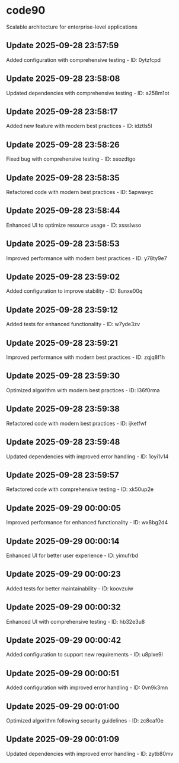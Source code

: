 # code90
Scalable architecture for enterprise-level applications

## Update 2025-09-28 23:57:59
Added configuration with comprehensive testing - ID: 0ytzfcpd


## Update 2025-09-28 23:58:08
Updated dependencies with comprehensive testing - ID: a258m1ot


## Update 2025-09-28 23:58:17
Added new feature with modern best practices - ID: idztls5l


## Update 2025-09-28 23:58:26
Fixed bug with comprehensive testing - ID: xeozdtgo


## Update 2025-09-28 23:58:35
Refactored code with modern best practices - ID: 5apwavyc


## Update 2025-09-28 23:58:44
Enhanced UI to optimize resource usage - ID: xssslwso


## Update 2025-09-28 23:58:53
Improved performance with modern best practices - ID: y78ty9e7


## Update 2025-09-28 23:59:02
Added configuration to improve stability - ID: 8unxe00q


## Update 2025-09-28 23:59:12
Added tests for enhanced functionality - ID: w7yde3zv


## Update 2025-09-28 23:59:21
Improved performance with modern best practices - ID: zqjq8f1h


## Update 2025-09-28 23:59:30
Optimized algorithm with modern best practices - ID: l36f0rma


## Update 2025-09-28 23:59:38
Refactored code with modern best practices - ID: ijketfwf


## Update 2025-09-28 23:59:48
Updated dependencies with improved error handling - ID: 1oyi1v14


## Update 2025-09-28 23:59:57
Refactored code with comprehensive testing - ID: xk50up2e


## Update 2025-09-29 00:00:05
Improved performance for enhanced functionality - ID: wx8bg2d4


## Update 2025-09-29 00:00:14
Enhanced UI for better user experience - ID: yimufrbd


## Update 2025-09-29 00:00:23
Added tests for better maintainability - ID: koovzuiw


## Update 2025-09-29 00:00:32
Enhanced UI with comprehensive testing - ID: hb32e3u8


## Update 2025-09-29 00:00:42
Added configuration to support new requirements - ID: u8plxe9l


## Update 2025-09-29 00:00:51
Added configuration with improved error handling - ID: 0vn9k3mn


## Update 2025-09-29 00:01:00
Optimized algorithm following security guidelines - ID: zc8caf0e


## Update 2025-09-29 00:01:09
Updated dependencies with improved error handling - ID: zytb80mv

